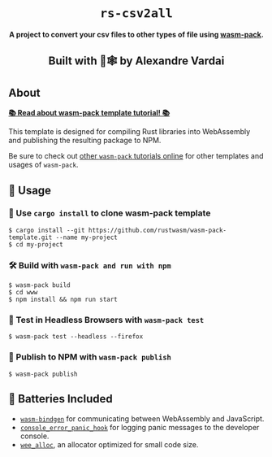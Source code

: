 <div align="center">

  <h1><code>rs-csv2all</code></h1>

  <strong>A project to convert your csv files to other types of file using <a href="https://github.com/rustwasm/wasm-pack">wasm-pack</a>.</strong>
  <h2>Built with 🦀🕸 by Alexandre Vardai</a></h2>
</div>

## About

[**📚 Read about wasm-pack template tutorial! 📚**][template-docs]

This template is designed for compiling Rust libraries into WebAssembly and
publishing the resulting package to NPM.

Be sure to check out [other `wasm-pack` tutorials online][tutorials] for other
templates and usages of `wasm-pack`.

[tutorials]: https://rustwasm.github.io/docs/wasm-pack/tutorials/index.html
[template-docs]: https://rustwasm.github.io/docs/wasm-pack/tutorials/npm-browser-packages/index.html

## 🚴 Usage

### 🐑 Use `cargo install` to clone wasm-pack template

```
$ cargo install --git https://github.com/rustwasm/wasm-pack-template.git --name my-project
$ cd my-project
```

### 🛠️ Build with `wasm-pack and run with npm`

```
$ wasm-pack build 
$ cd www 
$ npm install && npm run start
```

### 🔬 Test in Headless Browsers with `wasm-pack test`

```
$ wasm-pack test --headless --firefox
```

### 🎁 Publish to NPM with `wasm-pack publish`

```
$ wasm-pack publish
```

## 🔋 Batteries Included

* [`wasm-bindgen`](https://github.com/rustwasm/wasm-bindgen) for communicating
  between WebAssembly and JavaScript.
* [`console_error_panic_hook`](https://github.com/rustwasm/console_error_panic_hook)
  for logging panic messages to the developer console.
* [`wee_alloc`](https://github.com/rustwasm/wee_alloc), an allocator optimized
  for small code size.
